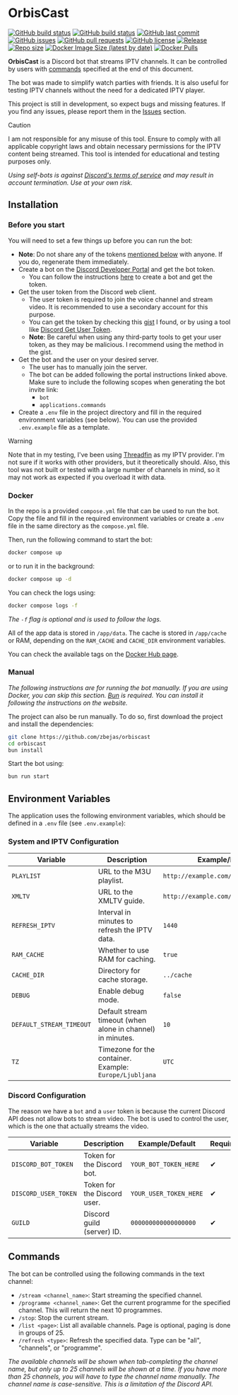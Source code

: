 # OrbisCast

[![GitHub build status](https://img.shields.io/github/actions/workflow/status/zbejas/orbiscast/main.yml?label=main%20build)](https://hub.docker.com/r/zbejas/orbiscast/tags?ordering=name)
[![GitHub build status](https://img.shields.io/github/actions/workflow/status/zbejas/orbiscast/dev.yml?label=dev%20build)](https://hub.docker.com/r/zbejas/orbiscast/tags?ordering=name)
[![GitHub last commit](https://img.shields.io/github/last-commit/zbejas/orbiscast)](https://github.com/zbejas/orbiscast/commits/main)
[![GitHub issues](https://img.shields.io/github/issues/zbejas/orbiscast)](https://github.com/zbejas/orbiscast/issues)
[![GitHub pull requests](https://img.shields.io/github/issues-pr/zbejas/orbiscast)](https://github.com/zbejas/orbiscast/pulls)
[![GitHub license](https://img.shields.io/github/license/zbejas/orbiscast)](https://github.com/zbejas/orbiscast/blob/main/LICENSE.md)
[![Release](https://img.shields.io/github/v/release/zbejas/orbiscast)](https://github.com/zbejas/orbiscast/releases)
[![Repo size](https://img.shields.io/github/repo-size/zbejas/orbiscast)](https://github.com/zbejas/orbiscast/)
[![Docker Image Size (latest by date)](https://img.shields.io/docker/image-size/zbejas/orbiscast?sort=date)](https://hub.docker.com/r/zbejas/orbiscast)
[![Docker Pulls](https://img.shields.io/docker/pulls/zbejas/orbiscast)](https://hub.docker.com/r/zbejas/orbiscast)

**OrbisCast** is a Discord bot that streams IPTV channels. It can be controlled by users with [commands](#commands) specified at the end of this document.

The bot was made to simplify watch parties with friends. It is also useful for testing IPTV channels without the need for a dedicated IPTV player.

This project is still in development, so expect bugs and missing features. If you find any issues, please report them in the [Issues](https://github.com/zbejas/orbiscast/issues) section.

> [!CAUTION]
> I am not responsible for any misuse of this tool. Ensure to comply with all applicable copyright laws and obtain necessary permissions for the IPTV content being streamed. This tool is intended for educational and testing purposes only.
>
> _Using self-bots is against [Discord's terms of service](https://discord.com/guidelines) and may result in account termination. Use at your own risk._

## Installation

### Before you start

You will need to set a few things up before you can run the bot:

- **Note**: Do not share any of the tokens [mentioned below](#discord-configuration) with anyone. If you do, regenerate them immediately.
- Create a bot on the [Discord Developer Portal](https://discord.com/developers/applications) and get the bot token.
  - You can follow the instructions [here](https://discordpy.readthedocs.io/en/stable/discord.html) to create a bot and get the token.
- Get the user token from the Discord web client.
  - The user token is required to join the voice channel and stream video. It is recommended to use a secondary account for this purpose.
  - You can get the token by checking this [gist](https://gist.github.com/MarvNC/e601f3603df22f36ebd3102c501116c6#file-get-discord-token-from-browser-md) I found, or by using a tool like [Discord Get User Token](https://chromewebstore.google.com/detail/discord-get-user-token/accgjfooejbpdchkfpngkjjdekkcbnfd).
  - **Note**: Be careful when using any third-party tools to get your user token, as they may be malicious. I recommend using the method in the gist.
- Get the bot and the user on your desired server.
  - The user has to manually join the server.
  - The bot can be added following the portal instructions linked above. Make sure to include the following scopes when generating the bot invite link:
    - `bot`
    - `applications.commands`
- Create a `.env` file in the project directory and fill in the required environment variables (see below). You can use the provided `.env.example` file as a template.

> [!Warning]
> Note that in my testing, I've been using [Threadfin](https://github.com/Threadfin/Threadfin) as my IPTV provider. I'm not sure if it works with other providers, but it theoretically should. Also, this tool was not built or tested with a large number of channels in mind, so it may not work as expected if you overload it with data.

### Docker

In the repo is a provided `compose.yml` file that can be used to run the bot.
Copy the file and fill in the required environment variables or create a `.env` file in the same directory as the `compose.yml` file.

Then, run the following command to start the bot:

```bash
docker compose up
```

or to run it in the background:

```bash
docker compose up -d
```

You can check the logs using:

```bash
docker compose logs -f
```

_The `-f` flag is optional and is used to follow the logs._

All of the app data is stored in `/app/data`. The cache is stored in `/app/cache` or RAM, depending on the `RAM_CACHE` and `CACHE_DIR` environment variables.

You can check the available tags on the [Docker Hub page](https://hub.docker.com/r/zbejas/orbiscast/tags?ordering=name).

### Manual

_The following instructions are for running the bot manually. If you are using Docker, you can skip this section. [Bun](https://bun.sh/) is required. You can install it following the instructions on the website._

The project can also be run manually. To do so, first download the project and install the dependencies:

```bash
git clone https://github.com/zbejas/orbiscast
cd orbiscast
bun install
```

Start the bot using:

```bash
bun run start
```

## Environment Variables

The application uses the following environment variables, which should be defined in a `.env` file (see `.env.example`):

### System and IPTV Configuration

| Variable           | Description                                      | Example/Default                          | Required |
|--------------------|--------------------------------------------------|------------------------------------------|----------|
| `PLAYLIST`         | URL to the M3U playlist.                         | `http://example.com/m3u/playlist.m3u`    | ✔        |
| `XMLTV`            | URL to the XMLTV guide.                          | `http://example.com/xmltv/guide.xml`     | ✔        |
| `REFRESH_IPTV`     | Interval in minutes to refresh the IPTV data.    | `1440`                                   | ✘        |
| `RAM_CACHE`        | Whether to use RAM for caching.                  | `true`                                  | ✘        |
| `CACHE_DIR`        | Directory for cache storage.                     | `../cache`                               | ✘        |
| `DEBUG`            | Enable debug mode.                               | `false`                                  | ✘        |
| `DEFAULT_STREAM_TIMEOUT` | Default stream timeout (when alone in channel) in minutes.            | `10`                                     | ✘        |
| `TZ`               | Timezone for the container. Example: `Europe/Ljubljana`                      | `UTC`                                    | ✘        |

### Discord Configuration

The reason we have a `bot` and a `user` token is because the current Discord API does not allow bots to stream video. The bot is used to control the user, which is the one that actually streams the video.

| Variable              | Description                                      | Example/Default                          | Required |
|-----------------------|--------------------------------------------------|------------------------------------------|----------|
| `DISCORD_BOT_TOKEN`           | Token for the Discord bot.                       | `YOUR_BOT_TOKEN_HERE`                    | ✔        |
| `DISCORD_USER_TOKEN`  | Token for the Discord user.                      | `YOUR_USER_TOKEN_HERE`                   | ✔        |
| `GUILD`               | Discord guild (server) ID.                       | `000000000000000000`                     | ✔        |

## Commands

The bot can be controlled using the following commands in the text channel:

- `/stream <channel_name>`: Start streaming the specified channel.
- `/programme <channel_name>`: Get the current programme for the specified channel. This will return the next 10 programmes.
- `/stop`: Stop the current stream.
- `/list <page>`: List all available channels. Page is optional, paging is done in groups of 25.
- `/refresh <type>`: Refresh the specified data. Type can be "all", "channels", or "programme".

_The available channels will be shown when tab-completing the channel name, but only up to 25 channels will be shown at a time. If you have more than 25 channels, you will have to type the channel name manually. The channel name is case-sensitive. This is a limitation of the Discord API._
